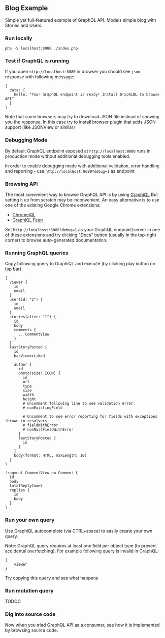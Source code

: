 ## Blog Example
Simple yet full-featured example of GraphQL API. Models simple blog with Stories and Users. 

### Run locally
```
php -S localhost:8080 ./index.php
```

### Test if GraphQL is running
If you open `http://localhost:8080` in browser you should see `json` response with 
following message:
```
{
  data: {
    hello: "Your GraphQL endpoint is ready! Install GraphiQL to browse API"
  }
}
```

Note that some browsers may try to download JSON file instead of showing you the response.
In this case try to install browser plugin that adds JSON support (like JSONView or similar)

### Debugging Mode
By default GraphQL endpoint exposed at `http://localhost:8080` runs in production mode without 
additional debugging tools enabled.

In order to enable debugging mode with additional validation, error handling and reporting - 
use `http://localhost:8080?debug=1` as endpoint

### Browsing API
The most convenient way to browse GraphQL API is by using [GraphiQL](https://github.com/graphql/graphiql)
But setting it up from scratch may be inconvenient. An easy alternative is to use one of 
the existing Google Chrome extensions:
- [ChromeiQL](https://chrome.google.com/webstore/detail/chromeiql/fkkiamalmpiidkljmicmjfbieiclmeij)
- [GraphiQL Feen](https://chrome.google.com/webstore/detail/graphiql-feen/mcbfdonlkfpbfdpimkjilhdneikhfklp)

Set `http://localhost:8080?debug=1` as your GraphQL endpoint/server in one of these extensions 
and try clicking "Docs" button (usually in the top-right corner) to browse auto-generated 
documentation.

### Running GraphQL queries
Copy following query to GraphiQL and execute (by clicking play button on top bar)

```
{
  viewer {
    id
    email
  }
  user(id: "2") {
    id
    email
  }
  stories(after: "1") {
    id
    body
    comments {
      ...CommentView
    }
  }
  lastStoryPosted {
    id
    hasViewerLiked
   
    author {
      id
      photo(size: ICON) {
        id
        url
        type
        size
        width
        height
        # Uncomment following line to see validation error:
        # nonExistingField
        
        # Uncomment to see error reporting for fields with exceptions thrown in resolvers
        # fieldWithError
        # nonNullFieldWithError
      }
      lastStoryPosted {
        id
      }
    }
    body(format: HTML, maxLength: 10)
  }
}

fragment CommentView on Comment {
  id
  body
  totalReplyCount
  replies {
    id
    body
  }
}
```

### Run your own query
Use GraphiQL autocomplete (via CTRL+space) to easily create your own query.

Note: GraphQL query requires at least one field per object type (to prevent accidental overfetching).
For example following query is invalid in GraphQL:

```
{
    viewer
}
```

Try copying this query and see what happens

### Run mutation query
TODOC

### Dig into source code
Now when you tried GraphQL API as a consumer, see how it is implemented by browsing
source code.
